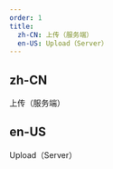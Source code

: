 ```yaml
---
order: 1
title:
  zh-CN: 上传（服务端）
  en-US: Upload（Server）
---
```


## zh-CN

上传（服务端）

## en-US

Upload（Server）
